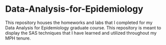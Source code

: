 # Data-Analysis-for-Epidemiology
This repository houses the homeworks and labs that I completed for my Data Analysis for Epidemiology graduate course. This repository is meant to display the SAS techniques that I have learned and utilized throughout my MPH tenure.

